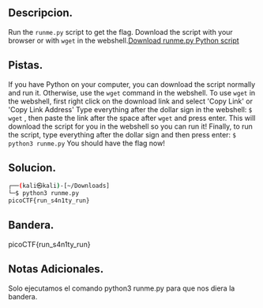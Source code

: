 ## Descripcion.
Run the `runme.py` script to get the flag. Download the script with your browser or with `wget` in the webshell.[Download runme.py Python script](https://artifacts.picoctf.net/c/34/runme.py)

## Pistas.
If you have Python on your computer, you can download the script normally and run it. Otherwise, use the `wget` command in the webshell.
To use `wget` in the webshell, first right click on the download link and select 'Copy Link' or 'Copy Link Address'
Type everything after the dollar sign in the webshell: `$ wget` , then paste the link after the space after `wget` and press enter. This will download the script for you in the webshell so you can run it!
Finally, to run the script, type everything after the dollar sign and then press enter: `$ python3 runme.py` You should have the flag now!

## Solucion.
```bash 
┌──(kali㉿kali)-[~/Downloads]
└─$ python3 runme.py 
picoCTF{run_s4n1ty_run}


```

## Bandera.
picoCTF{run_s4n1ty_run}

## Notas Adicionales.
Solo ejecutamos el comando python3 runme.py para que nos diera la bandera.
